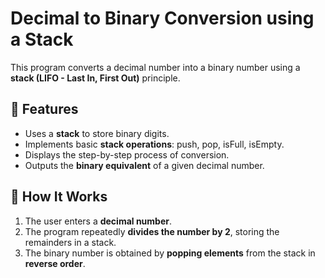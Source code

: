 # Decimal to Binary Conversion using a Stack

This program converts a decimal number into a binary number using a **stack (LIFO - Last In, First Out)** principle.  

## 📌 Features
- Uses a **stack** to store binary digits.
- Implements basic **stack operations**: push, pop, isFull, isEmpty.
- Displays the step-by-step process of conversion.
- Outputs the **binary equivalent** of a given decimal number.

## 🚀 How It Works
1. The user enters a **decimal number**.
2. The program repeatedly **divides the number by 2**, storing the remainders in a stack.
3. The binary number is obtained by **popping elements** from the stack in **reverse order**.